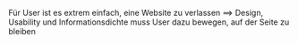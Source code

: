 Für User ist es extrem einfach, eine Website zu verlassen
==> Design, Usability und Informationsdichte muss User dazu bewegen, auf der Seite zu bleiben